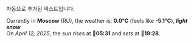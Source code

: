 
자동으로 추가된 텍스트입니다.

<!--START_SECTION:weather:moscow-->
Currently in **Moscow** (RU), the weather is: **0.0°C** (feels like **-5.1°C**), ***light snow***<br/>
On *April 12, 2025*, the *sun rises* at 🌅**05:31** and *sets* at 🌇**19:28**.
<!--END_SECTION:weather-->
